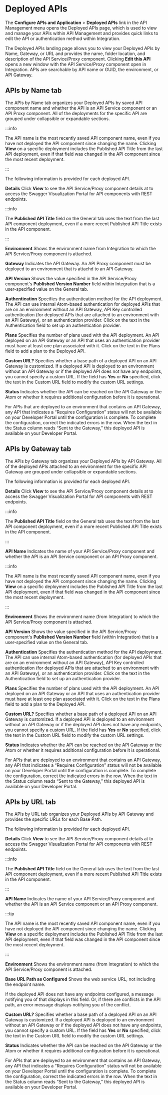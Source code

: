 # Deployed APIs 

<head>
  <meta name="guidename" content="API Management"/>
  <meta name="context" content="GUID-67B0185E-B36C-41F0-8EE4-4DA75E34D639"/>
</head>


<head>
  <meta name="guidename" content="API Management"/>
</head>

The **Configure APIs and Application** \> **Deployed APIs** link in the API Management menu opens the Deployed APIs page, which is used to view and manage your APIs within API Management and provides quick links to edit the API or authentication method within Integration.

The Deployed APIs landing page allows you to view your Deployed APIs by Name, Gateway, or URL and provides the name, folder location, and description of the API Service/Proxy component. Clicking **Edit this API** opens a new window with the API Service/Proxy component open in Integration. APIs are searchable by API name or GUID, the environment, or API Gateway.

## APIs by Name tab 

The APIs by Name tab organizes your Deployed APIs by saved API component name and whether the API is an API Service component or an API Proxy component. All of the deployments for the specific API are grouped under collapsible or expandable sections.

:::info 

The API name is the most recently saved API component name, even if you have not deployed the API component since changing the name. Clicking **View** on a specific deployment includes the Published API Title from the last API deployment, even if that field was changed in the API component since the most recent deployment.

:::

The following information is provided for each deployed API.

**Details**
Click **View** to see the API Service/Proxy component details at to access the Swagger Visualization Portal for API components with REST endpoints.

:::info

The **Published API Title** field on the General tab uses the text from the last API component deployment, even if a more recent Published API Title exists in the API component.

:::

**Environment**
Shows the environment name from Integration to which the API Service/Proxy component is attached.

**Gateway**
Indicates the API Gateway. An API Proxy component must be deployed to an environment that is attachd to an API Gateway.

**API Version**
Shows the value specified in the API Service/Proxy component's **Published Version Number** field within Integration that is a user-specified value on the General tab.

**Authentication**
Specifies the authentication method for the API deployment. The API can use internal Atom-based authentication for deployed APIs that are on an environment without an API Gateway, API Key controlled authentication (for deployed APIs that are attached to an environment with an API Gateway), or an authentication provider. Click on the text in the Authentication field to set up an authentication provider.

**Plans**
Specifies the number of plans used with the API deployment. An API deployed on an API Gateway or an API that uses an authentication provider must have at least one plan associated with it. Click on the text in the Plans field to add a plan to the Deployed API.

**Custom URL?**
Specifies whether a base path of a deployed API on an API Gateway is customized. If a deployed API is deployed to an environment without an API Gateway or if the deployed API does not have any endpoints, you cannot specify a custom URL. If the field has **Yes** or **No** specified, click the text in the Custom URL field to modify the custom URL settings.

**Status**
Indicates whether the API can be reached on the API Gateway or the Atom or whether it requires additional configuration before it is operational.

For APIs that are deployed to an environment that contains an API Gateway, any API that indicates a “Requires Configuration” status will not be available on your Developer Portal until the configuration is complete. To complete the configuration, correct the indicated errors in the row. When the text in the Status column reads “Sent to the Gateway,” this deployed API is available on your Developer Portal.

## APIs by Gateway tab 

The APIs by Gateway tab organizes your Deployed APIs by API Gateway. All of the deployed APIs attached to an environment for the specific API Gateway are grouped under collapsible or expandable sections.

The following information is provided for each deployed API.

**Details**
Click **View** to see the API Service/Proxy component details at to access the Swagger Visualization Portal for API components with REST endpoints.

:::info 

The **Published API Title** field on the General tab uses the text from the last API component deployment, even if a more recent Published API Title exists in the API component.

:::

**API Name**
Indicates the name of your API Service/Proxy component and whether the API is an API Service component or an API Proxy component.

:::info 

The API name is the most recently saved API component name, even if you have not deployed the API component since changing the name. Clicking **View** on a specific deployment includes the Published API Title from the last API deployment, even if that field was changed in the API component since the most recent deployment.

:::

**Environment**
Shows the environment name (from Integration) to which the API Service/Proxy component is attached.

**API Version**
Shows the value specified in the API Service/Proxy component's **Published Version Number** field (within Integration) that is a user-specified value on the General tab.

**Authentication**
Specifies the authentication method for the API deployment. The API can use internal Atom-based authentication (for deployed APIs that are on an environment without an API Gateway), API Key controlled authentication (for deployed APIs that are attached to an environment with an API Gateway), or an authentication provider. Click on the text in the Authentication field to set up an authentication provider.

**Plans**
Specifies the number of plans used with the API deployment. An API deployed on an API Gateway or an API that uses an authentication provider must have at least one plan associated with it. Click on the text in the Plans field to add a plan to the Deployed API.

**Custom URL?**
Specifies whether a base path of a deployed API on an API Gateway is customized. If a deployed API is deployed to an environment without an API Gateway or if the deployed API does not have any endpoints, you cannot specify a custom URL. If the field has **Yes** or **No** specified, click the text in the Custom URL field to modify the custom URL settings.

**Status**
Indicates whether the API can be reached on the API Gateway or the Atom or whether it requires additional configuration before it is operational.

For APIs that are deployed to an environment that contains an API Gateway, any API that indicates a “Requires Configuration” status will not be available on your Developer Portal until the configuration is complete. To complete the configuration, correct the indicated errors in the row. When the text in the Status column reads “Sent to the Gateway,” this deployed API is available on your Developer Portal.

## APIs by URL tab 

The APIs by URL tab organizes your Deployed APIs by API Gateway and provides the specific URLs for each Base Path.

The following information is provided for each deployed API.

**Details**
Click **View** to see the API Service/Proxy component details at to access the Swagger Visualization Portal for API components with REST endpoints.

:::info

The **Published API Title** field on the General tab uses the text from the last API component deployment, even if a more recent Published API Title exists in the API component.

:::

**API Name**
Indicates the name of your API Service/Proxy component and whether the API is an API Service component or an API Proxy component.

:::tip 

The API name is the most recently saved API component name, even if you have not deployed the API component since changing the name. Clicking **View** on a specific deployment includes the Published API Title from the last API deployment, even if that field was changed in the API component since the most recent deployment.

:::

**Environment**
Shows the environment name (from Integration) to which the API Service/Proxy component is attached.

**Base URL Path as Configured**
Shows the web service URL, not including the endpoint name.

If the deployed API does not have any endpoints configured, a message notifying you of that displays in this field. Or, if there are conflicts in the API path, an error message displays notifying you of the conflict.

**Custom URL?**
Specifies whether a base path of a deployed API on an API Gateway is customized. If a deployed API is deployed to an environment without an API Gateway or if the deployed API does not have any endpoints, you cannot specify a custom URL. If the field has **Yes** or **No** specified, click the text in the Custom URL field to modify the custom URL settings.

**Status**
Indicates whether the API can be reached on the API Gateway or the Atom or whether it requires additional configuration before it is operational.

For APIs that are deployed to an environment that contains an API Gateway, any API that indicates a “Requires Configuration” status will not be available on your Developer Portal until the configuration is complete. To complete the configuration, correct the indicated errors in the row. When the text in the Status column reads “Sent to the Gateway,” this deployed API is available on your Developer Portal. 